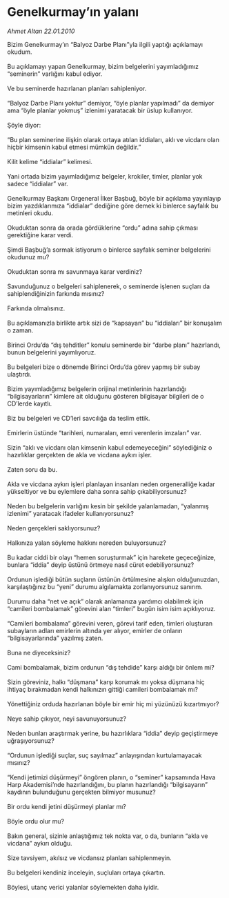 # Genelkurmay’ın yalanı

*Ahmet Altan 22.01.2010*

<div class="taraf_structure_2col_1zq">
<div class="margen_n">



 <p>Bizim Genelkurmay’ın “Balyoz Darbe Planı”yla ilgili yaptığı açıklamayı okudum. <br/><br/>Bu açıklamayı yapan Genelkurmay, bizim belgelerini yayımladığımız “seminerin” varlığını kabul ediyor. <br/><br/>Ve bu seminerde hazırlanan planları sahipleniyor. <br/><br/>“Balyoz Darbe Planı yoktur” demiyor, “öyle planlar yapılmadı” da demiyor ama “öyle planlar yokmuş” izlenimi yaratacak bir üslup kullanıyor. <br/><br/>Şöyle diyor: <br/><br/>“Bu plan seminerine ilişkin olarak ortaya atılan iddiaları, aklı ve vicdanı olan hiçbir kimsenin kabul etmesi mümkün değildir.” <br/><br/>Kilit kelime “iddialar” kelimesi. <br/><br/>Yani ortada bizim yayımladığımız belgeler, krokiler, timler, planlar yok sadece “iddialar” var. <br/><br/>Genelkurmay Başkanı Orgeneral İlker Başbuğ, böyle bir açıklama yayınlayıp bizim yazdıklarımıza “iddialar” dediğine göre demek ki binlerce sayfalık bu metinleri okudu. <br/><br/>Okuduktan sonra da orada gördüklerine “ordu” adına sahip çıkması gerektiğine karar verdi. <br/><br/>Şimdi Başbuğ’a sormak istiyorum o binlerce sayfalık seminer belgelerini okudunuz mu? <br/><br/>Okuduktan sonra mı savunmaya karar verdiniz? <br/><br/>Savunduğunuz o belgeleri sahiplenerek, o seminerde işlenen suçları da sahiplendiğinizin farkında mısınız? <br/><br/>Farkında olmalısınız. <br/><br/>Bu açıklamanızla birlikte artık sizi de “kapsayan” bu “iddiaları” bir konuşalım o zaman. <br/><br/>Birinci Ordu’da “dış tehditler” konulu seminerde bir “darbe planı” hazırlandı, bunun belgelerini yayımlıyoruz. <br/><br/>Bu belgeleri bize o dönemde Birinci Ordu’da görev yapmış bir subay ulaştırdı. <br/><br/>Bizim yayımladığımız belgelerin orijinal metinlerinin hazırlandığı “bilgisayarların” kimlere ait olduğunu gösteren bilgisayar bilgileri de o CD’lerde kayıtlı. <br/><br/>Biz bu belgeleri ve CD’leri savcılığa da teslim ettik. <br/><br/>Emirlerin üstünde “tarihleri, numaraları, emri verenlerin imzaları” var. <br/><br/>Sizin “aklı ve vicdanı olan kimsenin kabul edemeyeceğini” söylediğiniz o hazırlıklar gerçekten de akla ve vicdana aykırı işler. <br/><br/>Zaten soru da bu. <br/><br/>Akla ve vicdana aykırı işleri planlayan insanları neden orgeneralliğe kadar yükseltiyor ve bu eylemlere daha sonra sahip çıkabiliyorsunuz? <br/><br/>Neden bu belgelerin varlığını kesin bir şekilde yalanlamadan, “yalanmış izlenimi” yaratacak ifadeler kullanıyorsunuz?<br/><br/>Neden gerçekleri saklıyorsunuz? <br/><br/>Halkınıza yalan söyleme hakkını nereden buluyorsunuz? <br/><br/>Bu kadar ciddi bir olayı “hemen soruşturmak” için harekete geçeceğinize, bunlara “iddia” deyip üstünü örtmeye nasıl cüret edebiliyorsunuz? <br/><br/>Ordunun işlediği bütün suçların üstünün örtülmesine alışkın olduğunuzdan, karşılaştığınız bu “yeni” durumu algılamakta zorlanıyorsunuz sanırım. <br/><br/>Durumu daha “net ve açık” olarak anlamanıza yardımcı olabilmek için “camileri bombalamak” görevini alan “timleri” bugün isim isim açıklıyoruz. <br/><br/>“Camileri bombalama” görevini veren, görevi tarif eden, timleri oluşturan subayların adları emirlerin altında yer alıyor, emirler de onların “bilgisayarlarında” yazılmış zaten. <br/><br/>Buna ne diyeceksiniz? <br/><br/>Cami bombalamak, bizim ordunun “dış tehdide” karşı aldığı bir önlem mi? <br/><br/>Sizin göreviniz, halkı “düşmana” karşı korumak mı yoksa düşmana hiç ihtiyaç bırakmadan kendi halkınızın gittiği camileri bombalamak mı? <br/><br/>Yönettiğiniz orduda hazırlanan böyle bir emir hiç mi yüzünüzü kızartmıyor? <br/><br/>Neye sahip çıkıyor, neyi savunuyorsunuz? <br/><br/>Neden bunları araştırmak yerine, bu hazırlıklara “iddia” deyip geçiştirmeye uğraşıyorsunuz? <br/><br/>“Ordunun işlediği suçlar, suç sayılmaz” anlayışından kurtulamayacak mısınız? <br/><br/>“Kendi jetimizi düşürmeyi” öngören planın, o “seminer” kapsamında Hava Harp Akademisi’nde hazırlandığını, bu planın hazırlandığı “bilgisayarın” kaydının bulunduğunu gerçekten bilmiyor musunuz? <br/><br/>Bir ordu kendi jetini düşürmeyi planlar mı? <br/><br/>Böyle ordu olur mu? <br/><br/>Bakın general, sizinle anlaştığımız tek nokta var, o da, bunların “akla ve vicdana” aykırı olduğu. <br/><br/>Size tavsiyem, akılsız ve vicdansız planları sahiplenmeyin. <br/><br/>Bu belgeleri kendiniz inceleyin, suçluları ortaya çıkartın. <br/><br/>Böylesi, utanç verici yalanlar söylemekten daha iyidir.</p>
<br/>
<br/>
<br/>



<br/>


<div id="taraf_not">
</div>

</div>


</div>
